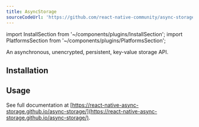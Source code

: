 ```yaml
---
title: AsyncStorage
sourceCodeUrl: 'https://github.com/react-native-community/async-storage'
---
```


import InstallSection from '~/components/plugins/InstallSection';
import PlatformsSection from '~/components/plugins/PlatformsSection';

An asynchronous, unencrypted, persistent, key-value storage API.

<PlatformsSection android emulator ios web simulator />

## Installation

<InstallSection packageName="@react-native-community/async-storage" href="https://react-native-async-storage.github.io/async-storage/docs/install/" />

## Usage

See full documentation at [https://react-native-async-storage.github.io/async-storage/](https://react-native-async-storage.github.io/async-storage/).

